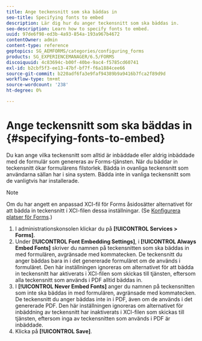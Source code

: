 ```yaml
---
title: Ange teckensnitt som ska bäddas in
seo-title: Specifying fonts to embed
description: Lär dig hur du anger teckensnitt som ska bäddas in.
seo-description: Learn how to specify fonts to embed.
uuid: 97de6f98-ed3b-4a93-854a-193a967b4672
contentOwner: admin
content-type: reference
geptopics: SG_AEMFORMS/categories/configuring_forms
products: SG_EXPERIENCEMANAGER/6.5/FORMS
discoiquuid: 4c83694c-b00f-40be-9ac4-f5785cd60741
exl-id: b2cbf5f3-ee13-47bf-bf7f-f6a1884cee66
source-git-commit: b220adf6fa3e9faf94389b9a9416b7fca2f89d9d
workflow-type: tm+mt
source-wordcount: '238'
ht-degree: 0%

---
```


# Ange teckensnitt som ska bäddas in {#specifying-fonts-to-embed}

Du kan ange vilka teckensnitt som alltid är inbäddade eller aldrig inbäddade med de formulär som genereras av Forms-tjänsten. När du bäddar in teckensnitt ökar formulärens filstorlek. Bädda in ovanliga teckensnitt som användarna sällan har i sina system. Bädda inte in vanliga teckensnitt som de vanligtvis har installerade.

>[!NOTE]
>
>Om du har angett en anpassad XCI-fil för Forms åsidosätter alternativet för att bädda in teckensnitt i XCI-filen dessa inställningar. (Se [Konfigurera platser för Forms](/help/forms/using/admin-help/configuring-locations-forms.md#configuring-locations-for-forms).)

1. I administrationskonsolen klickar du på **[!UICONTROL Services > Forms]**.
1. Under **[!UICONTROL Font Embedding Settings]**, i **[!UICONTROL Always Embed Fonts]** skriver du namnen på teckensnitten som ska bäddas in med formulären, avgränsade med kommatecken. De teckensnitt du anger bäddas bara in i det genererade formuläret om de används i formuläret. Den här inställningen ignoreras om alternativet för att bädda in teckensnitt har aktiverats i XCI-filen som skickas till tjänsten, eftersom alla teckensnitt som används i PDF alltid bäddas in.
1. I **[!UICONTROL Never Embed Fonts]** anger du namnen på teckensnitten som inte ska bäddas in med formulären, avgränsade med kommatecken. De teckensnitt du anger bäddas inte in i PDF, även om de används i det genererade PDF. Den här inställningen ignoreras om alternativet för inbäddning av teckensnitt har inaktiverats i XCI-filen som skickas till tjänsten, eftersom inga av teckensnitten som används i PDF är inbäddade.
1. Klicka på **[!UICONTROL Save]**.
